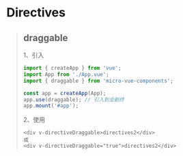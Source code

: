 # Directives

> ## draggable
>
> 1、引入
>
> ```typescript
> import { createApp } from 'vue';
> import App from './App.vue';
> import { draggable } from 'micro-vue-components';
> 
> const app = createApp(App);
> app.use(draggable); // 引入到全剧终
> app.mount('#app');
> ```
>
> 2、使用
>
> ```vue
> <div v-directiveDraggable>directives2</div>
> 或
> <div v-directiveDraggable="true">directives2</div>
> ```
>

